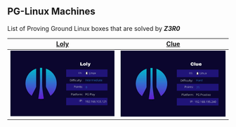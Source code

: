 ## PG-Linux Machines

List of Proving Ground Linux boxes that are solved by ***Z3R0***

| [Loly](Loly_Machine.md)      | [Clue](Clue_Machine.md)  |
| ---------------------------- | ------------------------ |
| ![Loly](Loly/loly_cover.png) | ![](Clue/Clue_cover.png) |

